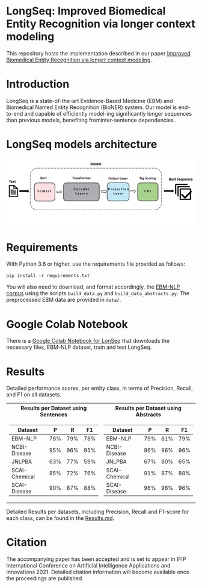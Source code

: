 # LongSeq: Improved Biomedical Entity Recognition via longer context modeling

This repository hosts the implementation described in our paper [Improved Biomedical Entity Recognition via longer context modeling](https://www.springerprofessional.de/en/improved-biomedical-entity-recognition-via-longer-context-modeli/19280400).

# Introduction
LongSeq is a state-of-the-art Evidence-Based Medicine (EBM) and Biomedical Named Entity Recognition (BioNER) system. Our model is end-to-end and capable of efficiently model-ing significantly longer sequences than previous models, benefiting frominter-sentence dependencies .


# LongSeq models architecture

<img src="https://github.com/AUTH-MINT/LongSeq/blob/main/Mobel_Architecture.png" width="800">

# Requirements
With Python 3.6 or higher, use the requirements file provided as follows: 

```
pip install -r requirements.txt
```
 
You will also need to download, and format accordingly, the [EBM-NLP corpus](https://github.com/bepnye/EBM-NLP) using the
 scripts ``build_data.py`` and ``build_data_abstracts.py``. The preprocessed EBM data are provided in ``data/``.

# Google Colab Notebook
There is a [Google Colab Notebook for LonSeq](https://colab.research.google.com/drive/19zjqXnEcHWg3SxLdeL332FT5ftEDhgHC) that downloads the necessary files, EBM-NLP dataset, train and test LongSeq. 

# Results 
Detailed performance scores, per entity class, in terms of Precision, Recall, and F1 on all datasets.

<table>
 <tr><th> Results per Dataset using Sentences</th><th> Results per Dataset using Abstracts</th></tr>
 <tr><td>

| Dataset  |  P  |  R  |  F1 |           
|---------------------|:---:|:---:|:---:|
| EBM-NLP             | 78% | 79% | 78% |
| NCBI-Disease        | 95% | 96% | 95% |
| JNLPBA              | 63% | 77% | 59% |
| SCAI-Chemical       | 85% | 72% | 76% |
| SCAI-Disease        | 90% | 87% | 88% |

</td><td>
 
| Dataset  |  P  |  R  |  F1 |
|---------------------|:---:|:---:|:---:|
| EBM-NLP             | 79% | 81% | 79% |
| NCBI-Disease        | 96% | 96% | 96% |
| JNLPBA              | 67% | 80% | 65% |
| SCAI-Chemical       | 91% | 87% | 88% |
| SCAI-Disease        | 96% | 96% | 96% |
</td></tr> </table>


Detailed Results per datasets, including Precision, Recall and F1-score for each class, can be found in the [Results.md](https://github.com/AUTH-MINT/LongSeq/blob/main/Results.md). 

# Citation
The accompanying paper has been accepted and is set to appear in IFIP International Conference on Artificial Intelligence Applications and Innovations 2021.
Detailed citation information will become available once the proceedings are published. 
